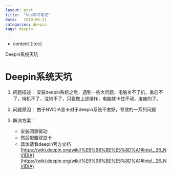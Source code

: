 ```yaml
---
layout: post
title:  "Vue学习笔记"
date:   2019-09-21
categories: deepin
tags: deepin
---
```


* content
{:toc}

Deepin系统天坑






# Deepin系统天坑
1. 问题描述：
安装deepin系统之后，遇到一些大问题，电脑关不了机，重启不了，待机不了，注销不了，只要做上述操作，电脑就卡住不动，废废的了。

2. 问题原因：
由于NVIDIA显卡对于deepin系统不友好，导致的一系列问题

3. 解决方案：
    * 安装闭源驱动
    * 然后配置双显卡
    * 具体请看deepin官方文档[https://wiki.deepin.org/wiki/%E6%98%BE%E5%8D%A1#Intel_.26_NVIDIA](https://wiki.deepin.org/wiki/%E6%98%BE%E5%8D%A1#Intel_.26_NVIDIA)









